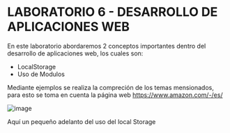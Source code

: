 
# LABORATORIO 6 - DESARROLLO DE APLICACIONES WEB

En este laboratorio abordaremos 2 conceptos importantes dentro del desarrollo de aplicaciones web, los cuales son:

- LocalStorage 
- Uso de Modulos

Mediante ejemplos se realiza la compreción de los temas mensionados, para esto se toma en cuenta la página web https://www.amazon.com/-/es/ 

![image](https://github.com/user-attachments/assets/69417033-dce2-420d-946f-08849c0215ae)

Aquí un pequeño adelanto del uso del local Storage




